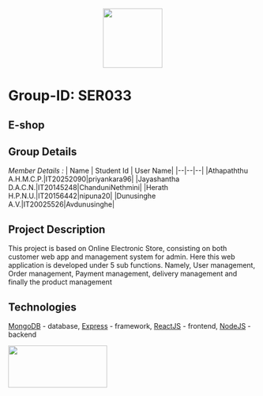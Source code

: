 <p align="center">
  <br />
  <img src="https://user-images.githubusercontent.com/88779731/195771910-e56af080-e7dc-4649-b131-6b473addc1a6.png" width="120" />
</p>

# Group-ID: SER033 
## E-shop
## Group Details

*Member Details :*
| Name | Student Id | User Name|
|--|--|--|
|Athapaththu A.H.M.C.P.|IT20252090|priyankara96|
|Jayashantha D.A.C.N.|IT20145248|ChanduniNethmini|
|Herath H.P.N.U.|IT20156442|nipuna20|
|Dunusinghe A.V.|IT20025526|Avdunusinghe|

## Project Description
This project is based on Online Electronic Store, consisting on both customer web app and management system for admin. Here this web application is developed under 5 sub functions. Namely, 
User management, Order management, Payment management, delivery management and finally the product management 

## Technologies
[MongoDB](https://www.mongodb.com/) - database,
[Express](https://www.npmjs.com/package/express) - framework,
[ReactJS](https://reactjs.org/) - frontend,
[NodeJS](https://nodejs.org/) - backend

<img src="https://camo.githubusercontent.com/85cf7e1a8b85221e81ba91cbce29c917b91a7390bb3ca06aa31cfd1eadd7fe60/68747470733a2f2f7777772e337269746563686e6f6c6f676965732e636f6d2f77702d636f6e74656e742f75706c6f6164732f323031392f31312f4d45524e2d537461636b2d547261696e696e672d696e2d50756e652d65313537353032323432373234342e706e67"  width="200" height="85"/>